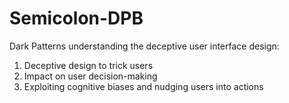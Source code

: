 # Semicolon-DPB
Dark Patterns understanding the deceptive user interface design:
1. Deceptive design to trick users
2. Impact on user decision-making
3. Exploiting cognitive biases and nudging users into actions
